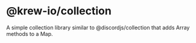 # @krew-io/collection
A simple collection library similar to @discordjs/collection that adds Array methods to a Map.
